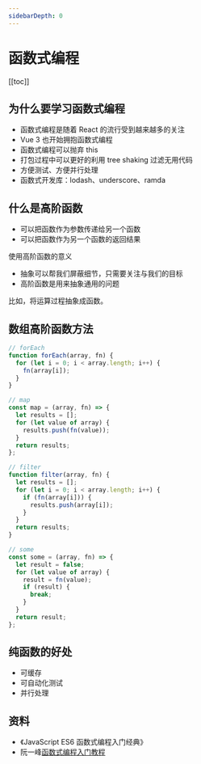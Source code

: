 ```yaml
---
sidebarDepth: 0
---
```


# 函数式编程

[[toc]]

## 为什么要学习函数式编程

- 函数式编程是随着 React 的流行受到越来越多的关注
- Vue 3 也开始拥抱函数式编程
- 函数式编程可以抛弃 this
- 打包过程中可以更好的利用 tree shaking 过滤无用代码
- 方便测试、方便并行处理
- 函数式开发库：lodash、underscore、ramda

## 什么是高阶函数

- 可以把函数作为参数传递给另一个函数
- 可以把函数作为另一个函数的返回结果

使用高阶函数的意义

- 抽象可以帮我们屏蔽细节，只需要关注与我们的目标
- 高阶函数是用来抽象通用的问题

比如，将运算过程抽象成函数。

## 数组高阶函数方法

```js
// forEach
function forEach(array, fn) {
  for (let i = 0; i < array.length; i++) {
    fn(array[i]);
  }
}
```

```js
// map
const map = (array, fn) => {
  let results = [];
  for (let value of array) {
    results.push(fn(value));
  }
  return results;
};
```

```js
// filter
function filter(array, fn) {
  let results = [];
  for (let i = 0; i < array.length; i++) {
    if (fn(array[i])) {
      results.push(array[i]);
    }
  }
  return results;
}
```

```js
// some
const some = (array, fn) => {
  let result = false;
  for (let value of array) {
    result = fn(value);
    if (result) {
      break;
    }
  }
  return result;
};
```

## 纯函数的好处

- 可缓存
- 可自动化测试
- 并行处理

## 资料

- 《JavaScript ES6 函数式编程入门经典》
- 阮一峰[函数式编程入门教程](https://www.ruanyifeng.com/blog/2017/02/fp-tutorial.html)
